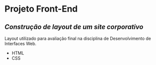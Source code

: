 # Projeto Front-End
## _Construção de layout de um site corporativo_

Layout utilizado para avaliação final na disciplina de Desenvolvimento de Interfaces Web.

- HTML
- CSS
